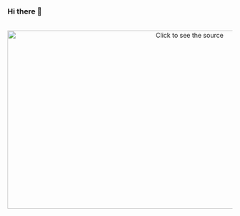 ### Hi there 👋

<div align="center">
	<br>
    <img src="header.svg" width="800" height="400" alt="Click to see the source">
	<br>
</div>
